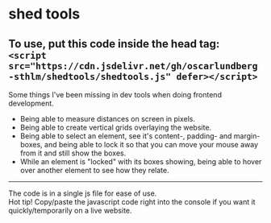# shed tools

To use, put this code inside the head tag:  
`<script src="https://cdn.jsdelivr.net/gh/oscarlundberg-sthlm/shedtools/shedtools.js" defer></script>`
---

Some things I've been missing in dev tools when doing frontend development.

- Being able to measure distances on screen in pixels.
- Being able to create vertical grids overlaying the website.
- Being able to select an element, see it's content-, padding- and margin-boxes, and being able to lock it so that you can move your mouse away from it and still show the boxes.
- While an element is "locked" with its boxes showing, being able to hover over another element to see how they relate.
---
The code is in a single js file for ease of use.  
Hot tip! Copy/paste the javascript code right into the console if you want it quickly/temporarily on a live website.

